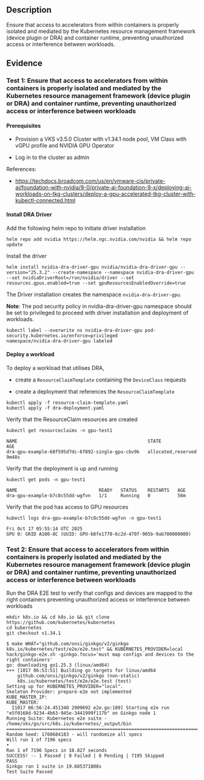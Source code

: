 ## Description 

Ensure that access to accelerators from within containers is properly isolated and mediated by the Kubernetes resource management framework (device plugin or DRA) and container runtime, preventing unauthorized access or interference between workloads.

## Evidence

### Test 1: Ensure that access to accelerators from within containers is properly isolated and mediated by the Kubernetes resource management framework (device plugin or DRA) and container runtime, preventing unauthorized access or interference between workloads

#### Prerequisites

* Provision a VKS v3.5.0 Cluster with v1.34.1 node pool, VM Class with vGPU profile and NVIDIA GPU Operator

* Log in to the cluster as admin

References:

- https://techdocs.broadcom.com/us/en/vmware-cis/private-ai/foundation-with-nvidia/9-0/private-ai-foundation-9-x/deploying-ai-workloads-on-tkg-clusters/deploy-a-gpu-accelerated-tkg-cluster-with-kubectl-connected.html

#### Install DRA Driver

Add the following helm repo to initiate driver installation

```shell
helm repo add nvidia https://helm.ngc.nvidia.com/nvidia && helm repo update
```

Install the driver

```shell
helm install nvidia-dra-driver-gpu nvidia/nvidia-dra-driver-gpu --version="25.3.2" --create-namespace --namespace nvidia-dra-driver-gpu --set nvidiaDriverRoot=/run/nvidia/driver --set resources.gpus.enabled=true --set gpuResourcesEnabledOverride=true
```

The Driver installation creates the namespace `nvidia-dra-driver-gpu`. 

**Note**: The pod security policy in nvidia-dra-driver-gpu namespace should be set to privileged to proceed with driver installation and deployment of workloads.

```shell
kubectl label --overwrite ns nvidia-dra-driver-gpu pod-security.kubernetes.io/enforce=privileged
namespace/nvidia-dra-driver-gpu labeled
```

#### Deploy a workload

To deploy a workload that utilises DRA, 

- create a `ResourceClaimTemplate` containing the `DeviceClass` requests

- create a deployment that references the `ResourceClaimTemplate`

```shell
kubectl apply -f resource-claim-template.yaml
kubectl apply -f dra-deployment.yaml
```

Verify that the ResourceClaim resources are created

```shell
kubectl get resourceclaims -n gpu-test1
```

```shell
NAME                                                STATE                AGE
dra-gpu-example-68f595d7dc-6f892-single-gpu-cbv9k   allocated,reserved   9m48s
```

Verify that the deployment is up and running

```shell
kubectl get pods -n gpu-test1
```

```shell
NAME                              READY   STATUS    RESTARTS   AGE
dra-gpu-example-b7c8c55dd-wgfvn   1/1     Running   0          56m
```

Verify that the pod has access to GPU resources

```shell
kubectl logs dra-gpu-example-b7c8c55dd-wgfvn -n gpu-test1
```

```shell
Fri Oct 17 05:55:14 UTC 2025
GPU 0: GRID A100-8C (UUID: GPU-b8fe1770-6c2d-470f-905b-9ab700000000)
```

### Test 2: Ensure that access to accelerators from within containers is properly isolated and mediated by the Kubernetes resource management framework (device plugin or DRA) and container runtime, preventing unauthorized access or interference between workloads

Run the DRA E2E test to verify that configs and devices are mapped to the right containers preventing unauthorized access or interference between workloads

```shell
mkdir k8s.io && cd k8s.io && git clone https://github.com/kubernetes/kubernetes
cd kubernetes
git checkout v1.34.1
```

```shell
$ make WHAT="github.com/onsi/ginkgo/v2/ginkgo k8s.io/kubernetes/test/e2e/e2e.test" && KUBERNETES_PROVIDER=local hack/ginkgo-e2e.sh -ginkgo.focus='must map configs and devices to the right containers'
go: downloading go1.25.3 (linux/amd64)
+++ [1017 06:53:51] Building go targets for linux/amd64
    github.com/onsi/ginkgo/v2/ginkgo (non-static)
    k8s.io/kubernetes/test/e2e/e2e.test (test)
Setting up for KUBERNETES_PROVIDER="local".
Skeleton Provider: prepare-e2e not implemented
KUBE_MASTER_IP: 
KUBE_MASTER: 
  I1017 06:56:24.451340 2909692 e2e.go:109] Starting e2e run "e5f0168d-9234-4b63-945e-3441999f117b" on Ginkgo node 1
Running Suite: Kubernetes e2e suite - /home/vks/go/src/k8s.io/kubernetes/_output/bin
======================================================================================
Random Seed: 1760684183 - will randomize all specs
Will run 1 of 7196 specs
•
Ran 1 of 7196 Specs in 18.827 seconds
SUCCESS! -- 1 Passed | 0 Failed | 0 Pending | 7195 Skipped
PASS
Ginkgo ran 1 suite in 19.685371808s
Test Suite Passed
```

